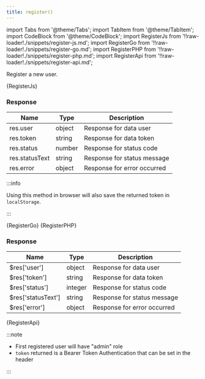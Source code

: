 ```yaml
---
title: register()
---
```


import Tabs from '@theme/Tabs';
import TabItem from '@theme/TabItem';
import CodeBlock from '@theme/CodeBlock';
import RegisterJs from '!!raw-loader!./snippets/register-js.md';
import RegisterGo from '!!raw-loader!./snippets/register-go.md';
import RegisterPHP from '!!raw-loader!./snippets/register-php.md';
import RegisterApi from '!!raw-loader!./snippets/register-api.md';

Register a new user.

<Tabs>
  <TabItem value="javascript" label="Javascript" default>    
    <CodeBlock className="language-jsx">
      {RegisterJs}
    </CodeBlock>

### Response

| Name            | Type   | Description |
| --------------- | ------ | ----------- | 
| res.user    | object | Response for data user |
| res.token   | string | Response for data token |
| res.status  | number | Response for status code |
| res.statusText | string | Response for status message |
| res.error | object | Response for error occurred |

:::info

Using this method in browser will also save the returned token in `localStorage`.

:::

  </TabItem>
  <TabItem value="go" label="Go" default>    
    <CodeBlock className="language-jsx">
      {RegisterGo}
    </CodeBlock>
  </TabItem>
  <TabItem value="php" label="PHP" default>    
    <CodeBlock className="language-jsx">
      {RegisterPHP}
    </CodeBlock>

### Response

| Name            | Type   | Description |
| --------------- | ------ | ----------- | 
| $res['user']    | object | Response for data user |
| $res['token']   | string | Response for data token |
| $res['status']  | integer | Response for status code |
| $res['statusText'] | string | Response for status message |
| $res['error'] | object | Response for error occurred |

  </TabItem>
  <TabItem value="API" label="API">
    <CodeBlock className="language-jsx" title="[POST]">
      {RegisterApi}
    </CodeBlock>
  </TabItem>
</Tabs>

:::note

- First registered user will have "admin" role
- `token` returned is a Bearer Token Authentication that can be set in the header

:::